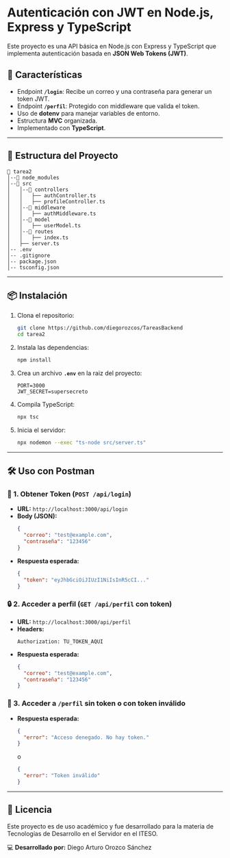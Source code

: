 # Autenticación con JWT en Node.js, Express y TypeScript

Este proyecto es una API básica en Node.js con Express y TypeScript que implementa autenticación basada en **JSON Web Tokens (JWT)**.

## 🚀 Características
- Endpoint **`/login`**: Recibe un correo y una contraseña para generar un token JWT.
- Endpoint **`/perfil`**: Protegido con middleware que valida el token.
- Uso de **dotenv** para manejar variables de entorno.
- Estructura **MVC** organizada.
- Implementado con **TypeScript**.

---

## 📂 Estructura del Proyecto
```
📁 tarea2
│--📁 node_modules
│--📁 src
│   │--📁 controllers
│   │   ├── authController.ts
│   │   ├── profileController.ts
│   │--📁 middleware
│   │   ├── authMiddleware.ts
│   │--📁 model
│   │   ├── userModel.ts
│   │--📁 routes
│   │   ├── index.ts
│   ├── server.ts
│-- .env
│-- .gitignore
│-- package.json
│-- tsconfig.json
```

---

## 📦 Instalación
1. Clona el repositorio:
   ```sh
   git clone https://github.com/diegorozcos/TareasBackend
   cd tarea2
   ```
2. Instala las dependencias:
   ```sh
   npm install
   ```
3. Crea un archivo **`.env`** en la raiz del proyecto:
   ```env
   PORT=3000
   JWT_SECRET=supersecreto
   ```
4. Compila TypeScript:
   ```sh
   npx tsc
   ```
5. Inicia el servidor:
   ```sh
   npx nodemon --exec "ts-node src/server.ts"
   ```

---

## 🛠️ Uso con Postman

### 🔐 1. Obtener Token (`POST /api/login`)
- **URL:** `http://localhost:3000/api/login`
- **Body (JSON):**
  ```json
  {
    "correo": "test@example.com",
    "contraseña": "123456"
  }
  ```
- **Respuesta esperada:**
  ```json
  {
    "token": "eyJhbGciOiJIUzI1NiIsInR5cCI..."
  }
  ```

### 🔒 2. Acceder a perfil (`GET /api/perfil` con token)
- **URL:** `http://localhost:3000/api/perfil`
- **Headers:**
  ```
  Authorization: TU_TOKEN_AQUI
  ```
- **Respuesta esperada:**
  ```json
  {
    "correo": "test@example.com",
    "contraseña": "123456"
  }
  ```

### 🚨 3. Acceder a `/perfil` sin token o con token inválido
- **Respuesta esperada:**
  ```json
  {
    "error": "Acceso denegado. No hay token."
  }
  ```
  o
  ```json
  {
    "error": "Token inválido"
  }
  ```

---

## 📜 Licencia
Este proyecto es de uso académico y fue desarrollado para la materia de Tecnologías de Desarrollo en el Servidor en el ITESO.

💻 **Desarrollado por:** Diego Arturo Orozco Sánchez

